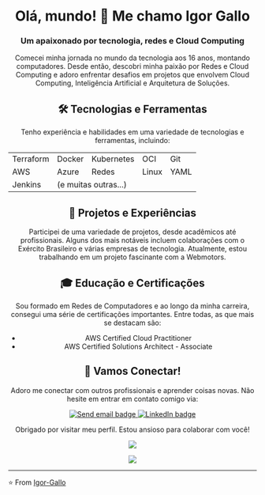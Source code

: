 <h1 align="center">Olá, mundo! 👋 Me chamo Igor Gallo </h1>
<h3 align="center">Um apaixonado por tecnologia, redes e Cloud Computing</h3>


<p align="center">
  Comecei minha jornada no mundo da tecnologia aos 16 anos, montando computadores. Desde então, descobri minha paixão por Redes e Cloud Computing e adoro enfrentar desafios em projetos que envolvem Cloud Computing, Inteligência Artificial e Arquitetura de Soluções.
</p>

<h2 align="center">🛠️ Tecnologias e Ferramentas</h2>

<p align="center">
  Tenho experiência e habilidades em uma variedade de tecnologias e ferramentas, incluindo:
</p>

<table align="center">
<tr>
  <td>Terraform</td>
  <td>Docker</td>
  <td>Kubernetes</td>
  <td>OCI</td>
  <td>Git</td>
</tr>
<tr>
  <td>AWS</td>
  <td>Azure</td>
  <td>Redes</td>
  <td>Linux</td>
  <td>YAML</td>
</tr>
<tr>
  <td>Jenkins</td>
  <td colspan="4">(e muitas outras...)</td>
</tr>
</table>

<h2 align="center">🚀 Projetos e Experiências</h2>

<p align="center">
  Participei de uma variedade de projetos, desde acadêmicos até profissionais. Alguns dos mais notáveis incluem colaborações com o Exército Brasileiro e várias empresas de tecnologia. Atualmente, estou trabalhando em um projeto fascinante com a Webmotors.
</p>

<h2 align="center">🎓 Educação e Certificações</h2>

<p align="center">
 Sou formado em Redes de Computadores e ao longo da minha carreira, consegui uma série de certificações importantes. Entre todas, as que mais se destacam são:
</p>

<ul align="center">
  <li>AWS Certified Cloud Practitioner</li>
  <li>AWS Certified Solutions Architect - Associate</li>
</ul>

<h2 align="center">🤝 Vamos Conectar!</h2>

<p align="center">
  Adoro me conectar com outros profissionais e aprender coisas novas. Não hesite em entrar em contato comigo via:
</p>

<p align="center">
  <a href="mailto:igorgallo17@gmail.com.">
    <img src="https://img.shields.io/badge/send%20me%20a%20email-silver?style=for-the-badge&logo=gmail&link=mailto:igorgallo17@gmail.com" alt="Send email badge" />
  </a>
  <a href="https://www.linkedin.com/in/igor-gallo-de-almeida/">
    <img src="https://img.shields.io/badge/linkedin-%230077B5.svg?&style=for-the-badge&logo=linkedin&logoColor=white" alt="LinkedIn badge" />
  </a>
</p>


<p align="center">
  Obrigado por visitar meu perfil. Estou ansioso para colaborar com você!
</p>

<p align="center">
  <img src="https://github-readme-stats.vercel.app/api?username=Igor-Gallo&show_icons=true&theme=tokyonight" />
</p>

<p align="center">
  <img src="https://github-readme-streak-stats.herokuapp.com/?user=Igor-Gallo&theme=tokyonight" />
</p>

---

⭐️ From [Igor-Gallo](https://github.com/seu_username)

